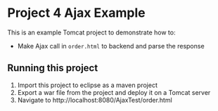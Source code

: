 # Project 4 Ajax Example

This is an example Tomcat project to demonstrate how to:

- Make Ajax call in `order.html` to backend and parse the response

## Running this project

1. Import this project to eclipse as a maven project
2. Export a war file from the project and deploy it on a Tomcat server
3. Navigate to http://localhost:8080/AjaxTest/order.html
